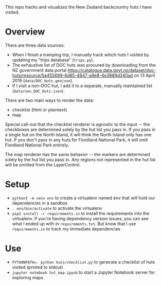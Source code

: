 This repo tracks and visualizes the New Zealand backcountry huts I have visited.

# Overview

There are three data sources:

* When I finish a tramping trip, I manually track which huts I visited by
  updating my "trips database" (`trips.py`).
* The exhaustive list of DOC huts was procured by downloading from the NZ
  government data portal
  https://catalogue.data.govt.nz/dataset/doc-huts/resource/5a455699-6d85-4847-a9e8-4e3889d340ad
  on 13 April 2019 (`data/DOC_Huts.geojson`).
* If I visit a non-DOC hut, I add it to a separate, manually maintained list
  (`data/non_DOC_Huts.json`).

There are two main ways to render the data:

* checklist (html or plaintext)
* map

Special call-out that the checklist renderer is agnostic to the input -- the
checkboxes are determined solely by the hut list you pass in. If you pass in a
single hut on the North Island, it will think the North Island only has one
hut. If you don't pass in any huts for Fiordland National Park, it will omit
Fiordland National Park entirely.

The map renderer has the same behavior -- the markers are determined solely by
the hut list you pass in. Any regions not represented in the hut list will be
omitted from the LayerControl.

# Setup

* `python3 -m venv env` to create a virtualenv named env that will hold our
  dependencies in a sandbox
* `. env/bin/activate` to activate the virtualenv
* `pip3 install -r requirements.in` to install the requirements into the
  virtualenv. If you're having dependency version issues, you can see what I
  ended up with in `requirements.txt`. But know that I use `requirements.in` to
  track my immediate dependencies

# Use

* `PYTHONPATH=. python huts/checklist.py` to generate a checklist of huts visited (printed to stdout)
* `jupyter notebook hut_map.ipynb` to start a Jupyter Notebook server for exploring maps
